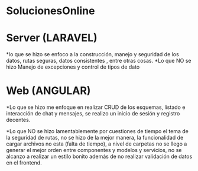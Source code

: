 # SolucionesOnline

# Server (LARAVEL)

*lo que se hizo
se enfoco a la construcción, manejo y seguridad de los datos, rutas seguras, datos consistentes , entre otras cosas. 
*Lo que NO se hizo
Manejo de excepciones y control de tipos de dato

# Web (ANGULAR)
*Lo que se hizo 
me enfoque en realizar CRUD de los esquemas, listado e interacción de chat y mensajes, se realizo un inicio de sesión y registro decentes.

*Lo que NO se hizo
lamentablemente por cuestiones de tiempo el tema de la seguridad de rutas, no se hizo de la mejor manera, la funcionalidad de cargar archivos no esta (falta de tiempo), a nivel de carpetas no se llego a generar el mejor orden entre componentes  y modelos y servicios, no se alcanzo a realizar un estilo bonito además de no realizar validación de datos en el frontend.
